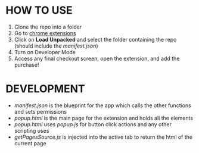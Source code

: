 # HOW TO USE
1. Clone the repo into a folder
2. Go to [chrome extensions](chrome://extensions)
3. Click on **Load Unpacked** and select the folder containing the repo (should include the *manifest.json*)
4. Turn on Developer Mode
5. Access any final checkout screen, open the extension, and add the purchase!

# DEVELOPMENT
* *manifest.json* is the blueprint for the app which calls the other functions and sets permissions
* *popup.html* is the main page for the extension and holds all the elements
* *popup.html* uses *popup.js* for button click actions and any other scripting uses
* *getPagesSource.js* is injected into the active tab to return the html of the current page